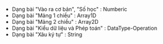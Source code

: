 + Dạng bài "Vào ra cơ bản", "Số học"     : Numberic
+ Dạng bài "Mảng 1 chiều"                : Array1D
+ Dạng bài "Mảng 2 chiều"                : Array2D
+ Dạng bài "Kiểu dữ liệu và Phép toán"   : DataType-Operation
+ Dạng bài "Xâu ký tự"                   : String